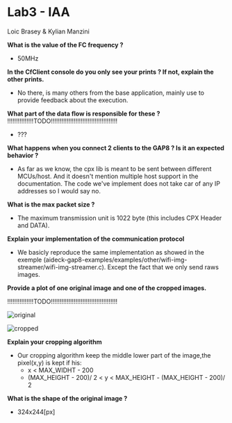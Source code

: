 # Lab3 - IAA
Loic Brasey & Kylian Manzini

**What is the value of the FC frequency ?**
- 50MHz

**In the CfClient console do you only see your prints ? If not, explain the other prints.**
- No there, is many others from the base application, mainly use to provide feedback about the execution.

**What part of the data flow is responsible for these ?** 
!!!!!!!!!!!!!!!TODO!!!!!!!!!!!!!!!!!!!!!!!!!!!!!!!!!!!!!!
- ???

**What happens when you connect 2 clients to the GAP8 ? Is it an expected behavior ?**
- As far as we know, the cpx lib is meant to be sent between different MCUs/host. And it doesn't mention multiple host support in the documentation. The code we've implement does not take car of any IP addresses so I would say no.

**What is the max packet size ?**
-  The maximum transmission unit is 1022 byte (this includes CPX Header and DATA).

**Explain your implementation of the communication protocol**
- We basicly reproduce the same implementation as showed in the exemple (aideck-gap8-examples/examples/other/wifi-img-streamer/wifi-img-streamer.c).
Except the fact that we only send raws images.

**Provide a plot of one original image and one of the cropped images.**

!!!!!!!!!!!!!!!TODO!!!!!!!!!!!!!!!!!!!!!!!!!!!!!!!!!!!!!!

![original]()

![cropped]()

**Explain your cropping algorithm**
- Our cropping algorithm keep the middle lower part of the image,the pixel(x,y) is kept if his:
  - x < MAX_WIDHT - 200
  - (MAX_HEIGHT - 200)/ 2 < y < MAX_HEIGHT - (MAX_HEIGHT - 200)/ 2

**What is the shape of the original image ?**
- 324x244[px]


